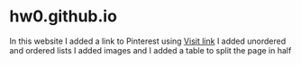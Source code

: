 # hw0.github.io
In this website I added a link to Pinterest using <a href="link"> Visit link</a> 
I added unordered and ordered lists
I added images and I added a table to split the page in half
